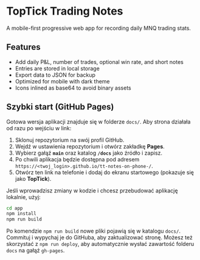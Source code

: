 # TopTick Trading Notes

A mobile-first progressive web app for recording daily MNQ trading stats.

## Features
- Add daily P&L, number of trades, optional win rate, and short notes
- Entries are stored in local storage
- Export data to JSON for backup
- Optimized for mobile with dark theme
- Icons inlined as base64 to avoid binary assets

## Szybki start (GitHub Pages)

Gotowa wersja aplikacji znajduje się w folderze `docs/`. Aby strona
działała od razu po wejściu w link:

1. Sklonuj repozytorium na swój profil GitHub.
2. Wejdź w ustawienia repozytorium i otwórz zakładkę **Pages**.
3. Wybierz gałąź **`main`** oraz katalog **`/docs`** jako źródło i zapisz.
4. Po chwili aplikacja będzie dostępna pod adresem
   `https://<twoj_login>.github.io/tt-notes-on-phone-/`.
5. Otwórz ten link na telefonie i dodaj do ekranu startowego (pokazuje się jako
   **TopTick**).

Jeśli wprowadzisz zmiany w kodzie i chcesz przebudować aplikację lokalnie, użyj:

```bash
cd app
npm install
npm run build
```

Po komendzie `npm run build` nowe pliki pojawią się w katalogu `docs/`. Commituj
i wypychaj je do GitHuba, aby zaktualizować stronę. Możesz też skorzystać z
`npm run deploy`, aby automatycznie wysłać zawartość folderu `docs` na gałąź
`gh-pages`.
